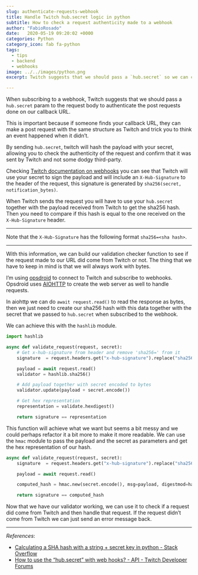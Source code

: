 ```yaml
---
slug: authenticate-requests-webhook
title: Handle Twitch hub.secret logic in python
subtitle: How to check a request authenticity made to a webhook
author: "FabioRosado"
date:   2020-05-19 09:20:02 +0000
categories: Python
category_icon: fab fa-python
tags: 
  - tips
  - backend
  - webhooks
image: ../../images/python.png
excerpt: Twitch suggests that we should pass a `hub.secret` so we can compare sha-256 hashes and check the authenticity of the request. This is how I did it in Python.

---
```


When subscribing to a webhook, Twitch suggests that we should pass a `hub.secret` param to the request body to authenticate the post requests done on our callback URL.

This is important because if someone finds your callback URL, they can make a post request with the same structure as Twitch and trick you to think an event happened when it didn’t.

By sending `hub.secret`, twitch will hash the payload with your secret, allowing you to check the authenticity of the request and confirm that it was sent by Twitch and not some dodgy third-party.

Checking [Twitch documentation on webhooks](https://dev.twitch.tv/docs/api/webhooks-reference)  you can see that Twitch will use your secret to sign the payload and will include an `X-Hub-Signature` to the header of the request, this signature is generated by `sha256(secret, notification_bytes)`.

When Twitch sends the request you will have to use your  `hub.secret`   together with the payload received from Twitch to get the sha256 hash. Then you need to compare if this hash is equal to the one received on the `X-Hub-Signature` header.

- - - -
Note that the `X-Hub-Signature`  has the following format `sha256=<sha hash>`.
- - - -

With this information, we can build our validation checker function to see if the request made to our URL did come from Twitch or not.  The thing that we have to keep in mind is that we will always work with bytes.

I’m using [opsdroid](https://opsdroid.dev)  to connect to Twitch and subscribe to webhooks. Opsdroid uses [AIOHTTP](https://docs.aiohttp.org)  to create the web server as well to handle requests.

In aiohttp we can do `await request.read()` to read the response as bytes, then we just need to create our sha256 hash with this data together with the secret that we passed to `hub.secret` when subscribed to the webhook.

We can achieve this with the `hashlib` module.

```python
import hashlib

async def validate_request(request, secret):
    # Get x-hub-signature from header and remove 'sha256=' from it
    signature  = request.headers.get("x-hub-signature").replace("sha256=", '')

    payload = await request.read()
    validator = hashlib.sha256()

    # Add payload together with secret encoded to bytes
    validator.update(payload + secret.encode())

    # Get hex representation 
    representation = validate.hexdigest()

    return signature == representation
```


This function will achieve what we want but seems a bit messy and we could perhaps refactor it a bit more to make it more readable.  We can use the `hmac` module to pass the payload and the secret as parameters and get the hex representation of our hash.

```python
async def validate_request(request, secret):
    signature  = request.headers.get("x-hub-signature").replace("sha256=", '')

    payload = await request.read()

    computed_hash = hmac.new(secret.encode(), msg=payload, digestmod=hashlib.sha256).hexdigest()

    return signature == computed_hash
```

Now that we have our validator working, we can use it to check if a request did come from Twitch and then handle that request. If the request didn’t come from Twitch we can just send an error message back.

- - - -
_References_:
* [Calculating a SHA hash with a string + secret key in python - Stack Overflow](https://stackoverflow.com/questions/1306550/calculating-a-sha-hash-with-a-string-secret-key-in-python)
* [How to use the “hub.secret” with web hooks? - API - Twitch Developer Forums](https://discuss.dev.twitch.tv/t/how-to-use-the-hub-secret-with-web-hooks/13356/2)